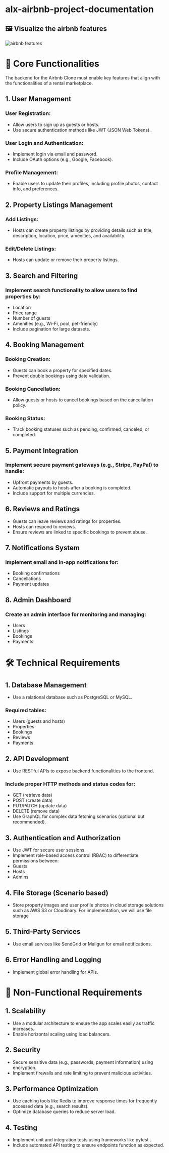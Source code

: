 # alx-airbnb-project-documentation

## 🖼️ Visualize the airbnb features
<img src="/features-and-functionalities/backend_features.png" alt="airbnb features">

# 🔑 Core Functionalities
The backend for the Airbnb Clone must enable key features that align with the functionalities of a rental marketplace.

## 1. User Management
### User Registration:
- Allow users to sign up as guests or hosts.
- Use secure authentication methods like JWT (JSON Web Tokens).
### User Login and Authentication:
- Implement login via email and password.
- Include OAuth options (e.g., Google, Facebook).
### Profile Management:
- Enable users to update their profiles, including profile photos, contact info, and preferences.

## 2. Property Listings Management
### Add Listings:
- Hosts can create property listings by providing details such as title, description, location, price, amenities, and availability.
### Edit/Delete Listings:
- Hosts can update or remove their property listings.

## 3. Search and Filtering
### Implement search functionality to allow users to find properties by:
- Location
- Price range
- Number of guests
- Amenities (e.g., Wi-Fi, pool, pet-friendly)
- Include pagination for large datasets.

## 4. Booking Management
### Booking Creation:
- Guests can book a property for specified dates.
- Prevent double bookings using date validation.
### Booking Cancellation:
- Allow guests or hosts to cancel bookings based on the cancellation policy.
### Booking Status:
- Track booking statuses such as pending, confirmed, canceled, or completed.

## 5. Payment Integration
### Implement secure payment gateways (e.g., Stripe, PayPal) to handle:
- Upfront payments by guests.
- Automatic payouts to hosts after a booking is completed.
- Include support for multiple currencies.

## 6. Reviews and Ratings
- Guests can leave reviews and ratings for properties.
- Hosts can respond to reviews.
- Ensure reviews are linked to specific bookings to prevent abuse.

## 7. Notifications System
### Implement email and in-app notifications for:
- Booking confirmations
- Cancellations
- Payment updates

## 8. Admin Dashboard
### Create an admin interface for monitoring and managing:
- Users
- Listings
- Bookings
- Payments


# 🛠️ Technical Requirements

## 1. Database Management
- Use a relational database such as PostgreSQL or MySQL.
### Required tables:
- Users (guests and hosts)
- Properties
- Bookings
- Reviews
- Payments

## 2. API Development
- Use RESTful APIs to expose backend functionalities to the frontend.
### Include proper HTTP methods and status codes for:
- GET (retrieve data)
- POST (create data)
- PUT/PATCH (update data)
- DELETE (remove data)
- Use GraphQL for complex data fetching scenarios (optional but recommended).

## 3. Authentication and Authorization
- Use JWT for secure user sessions.
- Implement role-based access control (RBAC) to differentiate permissions between:
-   Guests
-   Hosts
-   Admins

## 4. File Storage (Scenario based)
- Store property images and user profile photos in cloud storage solutions such as AWS S3 or Cloudinary. For implementation, we will use file storage

## 5. Third-Party Services
- Use email services like SendGrid or Mailgun for email notifications.

## 6. Error Handling and Logging
- Implement global error handling for APIs.


# 🚀 Non-Functional Requirements
## 1. Scalability
- Use a modular architecture to ensure the app scales easily as traffic increases.
- Enable horizontal scaling using load balancers.

## 2. Security
- Secure sensitive data (e.g., passwords, payment information) using encryption.
- Implement firewalls and rate limiting to prevent malicious activities.

## 3. Performance Optimization
- Use caching tools like Redis to improve response times for frequently accessed data (e.g., search results).
- Optimize database queries to reduce server load.

## 4. Testing
- Implement unit and integration tests using frameworks like pytest .
- Include automated API testing to ensure endpoints function as expected.